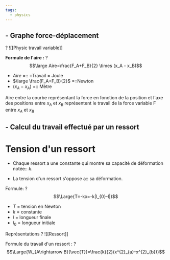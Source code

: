 ```yaml
---
tags:
  - physics
---
```


## - Graphe force-déplacement
?
![[Physic travail variable]]

**Formule de l'aire :**
?
$$\large Aire=\frac{F_A+F_B}{2} \times (x_A - x_B)$$

- $Aire$ =:: =Travail = Joule
- $\large \frac{F_A+F_B}{2}$ =::Newton
- $(x_A - x_A)$ =:: Mètre

Aire entre la courbe représentant la force en fonction de la position et l'axe des positions entre $x_A$ et $x_B$ représentent le travail de la force variable F entre $x_A$ et $x_B$

## - Calcul du travail effectué par un ressort 
# Tension d'un ressort

- Chaque ressort a une constante qui montre sa capacité de déformation notée:: $k$.

- La tension d'un ressort s'oppose a:: sa déformation.

Formule: 
? $$\Large{T=-kx=-k|l_{0}-l|}$$

- $T$ = tension en Newton
- $k$ = constante
- $l$ = longueur finale
- $l_{0}$ = longueur initiale

Représentations 
? 
![[Ressort]]

Formule du travail d'un ressort  :
? $$\Large{W_{A\rightarrow B}(\vec{T})=\frac{k}{2}(x^{2}_{a}-x^{2}_{b})}$$